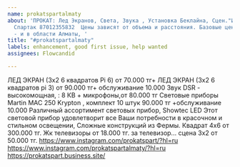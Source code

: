 ```yaml
---
name: prokatspartalmaty
about: 'ПРОКАТ: Лед Экранов, Света, Звука , Установка Беклайна, Сцен."Илья 87759499178.
  Спартак 87012355832  Цены зависят от объема и расстояния. Базовые цены по Алмате
  - и в области Алматы, '
title: "#prokatspartalmaty"
labels: enhancement, good first issue, help wanted
assignees: Flowcandid

---
```


ЛЕД ЭКРАН (3х2 6 квадратов Pi 6) от 70.000 тг+
ЛЕД ЭКРАН (3х2 6 квадратов pi 3) от 90.000 тг+
обслуживание 10.000 
Звук DSR - высокомощная, : 8 КВ + микрофоны,от 80.000 тг
Световые приборы Martin MAC 250 Krypton , комплект 10 штук 90.000 тг +обслуживание 10.000 
Различный ассортимент световых прибор, 
Showtec LED Этот световой прибор удовлетворит все Ваши потребности в красочном и стильном освещении,
Сложные конструкций из Фермы. Квадрат 4х6 от 300.000 тг.
Жк телевизоры от 18.000 тг. за телевизор...
сцена 3x2 от 50.000 тг. 
https://www.instagram.com/prokatspart/?hl=ru
https://www.instagram.com/prokatspartalmaty/?hl=ru
https://prokatspart.business.site/

